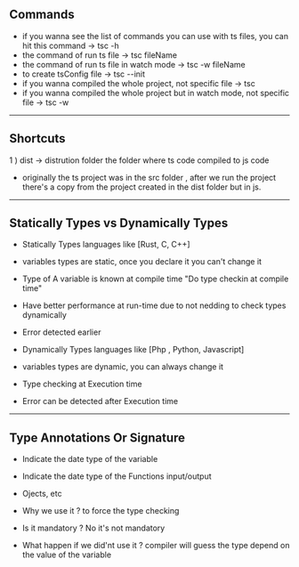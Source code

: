 ## Commands

- if you wanna see the list of commands you can use with ts files, you can hit this command -> tsc -h
- the command of run ts file -> tsc fileName
- the command of run ts file in watch mode -> tsc -w fileName
- to create tsConfig file -> tsc --init
- if you wanna compiled the whole project, not specific file -> tsc
- if you wanna compiled the whole project but in watch mode, not specific file -> tsc -w

---

## Shortcuts

1 ) dist -> distrution folder the folder where ts code compiled to js code
- originally the ts project was in the src folder , after we run the project there's a copy from the project created in the dist folder but in js.

---

## Statically Types vs Dynamically Types

- Statically Types languages like [Rust, C, C++]
- variables types are static, once you declare it you can't change it
- Type of A variable is known at compile time "Do type checkin at compile time"
- Have better performance at run-time due to not nedding to check types dynamically
- Error detected earlier

- Dynamically Types languages like [Php , Python, Javascript]
- variables types are dynamic, you can always change it
- Type checking at Execution time
- Error can be detected after Execution time

---

## Type Annotations Or Signature

- Indicate the date type of the variable
- Indicate the date type of the Functions input/output
- Ojects, etc

- Why we use it ? to force the type checking
- Is it mandatory ? No it's not mandatory
- What happen if we did'nt use it ? compiler will guess the type depend on the value of the variable
